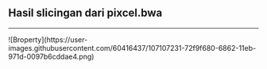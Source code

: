 ## Hasil slicingan dari pixcel.bwa

<hr>
![Broperty](https://user-images.githubusercontent.com/60416437/107107231-72f9f680-6862-11eb-971d-0097b6cddae4.png)

